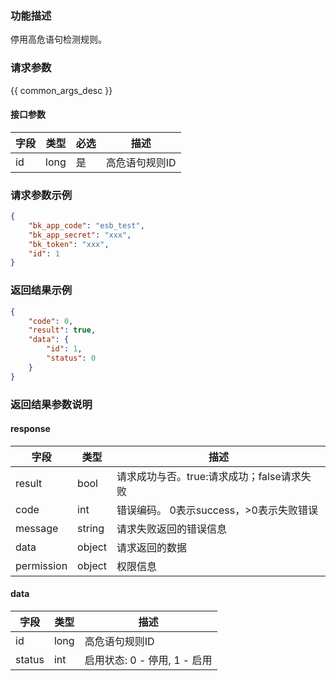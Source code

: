 ### 功能描述

停用高危语句检测规则。

### 请求参数

{{ common_args_desc }}

#### 接口参数

| 字段 | 类型 | 必选 | 描述           |
| ---- | ---- | ---- | -------------- |
| id   | long | 是   | 高危语句规则ID |


### 请求参数示例

```json
{
    "bk_app_code": "esb_test",
    "bk_app_secret": "xxx",
    "bk_token": "xxx",
    "id": 1
}
```

### 返回结果示例

```json
{
    "code": 0,
    "result": true,
    "data": {
        "id": 1,
        "status": 0
    }
}
```

### 返回结果参数说明

#### response

| 字段       | 类型   | 描述                                       |
| ---------- | ------ | ------------------------------------------ |
| result     | bool   | 请求成功与否。true:请求成功；false请求失败 |
| code       | int    | 错误编码。 0表示success，>0表示失败错误    |
| message    | string | 请求失败返回的错误信息                     |
| data       | object | 请求返回的数据                             |
| permission | object | 权限信息                                   |

#### data

| 字段   | 类型 | 描述                         |
| ------ | ---- | ---------------------------- |
| id     | long | 高危语句规则ID               |
| status | int  | 启用状态: 0 - 停用, 1 - 启用 |
